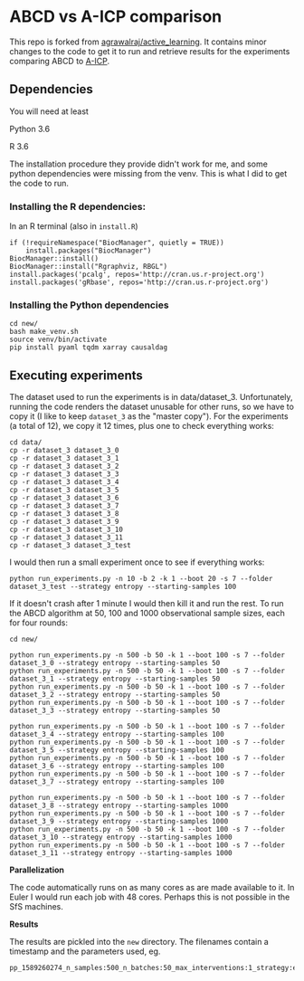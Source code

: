 # ABCD vs A-ICP comparison

This repo is forked from [agrawalraj/active_learning](https://github.com/agrawalraj/active_learning). It contains minor changes to the code to get it to run and retrieve results for the experiments comparing ABCD to [A-ICP](juangamella/aicp).

## Dependencies

You will need at least

Python 3.6

R 3.6

The installation procedure they provide didn't work for me, and some python dependencies were missing from the venv. This is what I did to get the code to run.

### Installing the R dependencies:

In an R terminal (also in `install.R`)

```
if (!requireNamespace("BiocManager", quietly = TRUE))
    install.packages("BiocManager")
BiocManager::install()
BiocManager::install("Rgraphviz, RBGL")
install.packages('pcalg', repos='http://cran.us.r-project.org')
install.packages('gRbase', repos='http://cran.us.r-project.org')
```

### Installing the Python dependencies

```
cd new/
bash make_venv.sh
source venv/bin/activate
pip install pyaml tqdm xarray causaldag
```

## Executing experiments

The dataset used to run the experiments is in data/dataset_3. Unfortunately, running the code renders the dataset unusable for other runs, so we have to copy it (I like to keep `dataset_3` as the "master copy"). For the experiments (a total of 12), we copy it 12 times, plus one to check everything works:

```
cd data/
cp -r dataset_3 dataset_3_0
cp -r dataset_3 dataset_3_1
cp -r dataset_3 dataset_3_2
cp -r dataset_3 dataset_3_3
cp -r dataset_3 dataset_3_4
cp -r dataset_3 dataset_3_5
cp -r dataset_3 dataset_3_6
cp -r dataset_3 dataset_3_7
cp -r dataset_3 dataset_3_8
cp -r dataset_3 dataset_3_9
cp -r dataset_3 dataset_3_10
cp -r dataset_3 dataset_3_11
cp -r dataset_3 dataset_3_test
```

I would then run a small experiment once to see if everything works:

```
python run_experiments.py -n 10 -b 2 -k 1 --boot 20 -s 7 --folder dataset_3_test --strategy entropy --starting-samples 100
```

If it doesn't crash after 1 minute I would then kill it and run the rest. To run the ABCD algorithm at 50, 100 and 1000 observational sample sizes, each for four rounds:

```
cd new/

python run_experiments.py -n 500 -b 50 -k 1 --boot 100 -s 7 --folder dataset_3_0 --strategy entropy --starting-samples 50
python run_experiments.py -n 500 -b 50 -k 1 --boot 100 -s 7 --folder dataset_3_1 --strategy entropy --starting-samples 50
python run_experiments.py -n 500 -b 50 -k 1 --boot 100 -s 7 --folder dataset_3_2 --strategy entropy --starting-samples 50
python run_experiments.py -n 500 -b 50 -k 1 --boot 100 -s 7 --folder dataset_3_3 --strategy entropy --starting-samples 50

python run_experiments.py -n 500 -b 50 -k 1 --boot 100 -s 7 --folder dataset_3_4 --strategy entropy --starting-samples 100
python run_experiments.py -n 500 -b 50 -k 1 --boot 100 -s 7 --folder dataset_3_5 --strategy entropy --starting-samples 100
python run_experiments.py -n 500 -b 50 -k 1 --boot 100 -s 7 --folder dataset_3_6 --strategy entropy --starting-samples 100
python run_experiments.py -n 500 -b 50 -k 1 --boot 100 -s 7 --folder dataset_3_7 --strategy entropy --starting-samples 100

python run_experiments.py -n 500 -b 50 -k 1 --boot 100 -s 7 --folder dataset_3_8 --strategy entropy --starting-samples 1000
python run_experiments.py -n 500 -b 50 -k 1 --boot 100 -s 7 --folder dataset_3_9 --strategy entropy --starting-samples 1000
python run_experiments.py -n 500 -b 50 -k 1 --boot 100 -s 7 --folder dataset_3_10 --strategy entropy --starting-samples 1000
python run_experiments.py -n 500 -b 50 -k 1 --boot 100 -s 7 --folder dataset_3_11 --strategy entropy --starting-samples 1000
```

**Parallelization**

The code automatically runs on as many cores as are made available to it. In Euler I would run each job with 48 cores. Perhaps this is not possible in the SfS machines.

**Results**

The results are pickled into the `new` directory. The filenames contain a timestamp and the parameters used, eg.

```
pp_1589260274_n_samples:500_n_batches:50_max_interventions:1_strategy:entropy_intervention_strength:5.0_starting_samples:100_target:0_intervention_type:gauss_target_allowed:True.pickle
```
